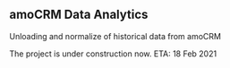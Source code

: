 ## amoCRM Data Analytics
Unloading and normalize of historical data from amoCRM

The project is under construction now.
ETA: 18 Feb 2021
